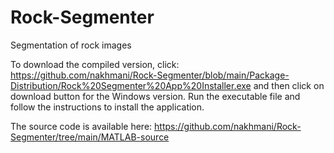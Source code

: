 # Rock-Segmenter
Segmentation of rock images

To download the compiled version, click: https://github.com/nakhmani/Rock-Segmenter/blob/main/Package-Distribution/Rock%20Segmenter%20App%20Installer.exe and then click on download button for the Windows version. Run the executable file and follow the instructions to install the application.

The source code is available here: https://github.com/nakhmani/Rock-Segmenter/tree/main/MATLAB-source
